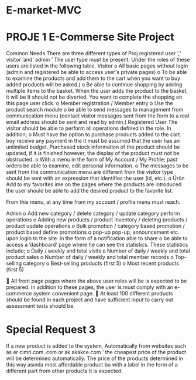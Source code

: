 # E-market-MVC
# PROJE 1 E-Commerse Site Project
Common Needs
There are three different types of Proj registered user ’,‘ visitor ’and‘ admin ’
The user type must be present. Under the roles of these users
are listed in the following table.
Visitor
o All basic pages without login (admin and registered
be able to access user's private pages)
o To be able to examine the products and add them to the cart
when you want to buy added products
will be asked.)
o Be able to continue shopping by adding multiple items to the basket.
When the user adds the product to the basket, it will be
It should not be diverted. You want to complete the shopping on this page
user click.
o Member registration / Member entry
o Use the product search module
o be able to send messages to management from communication menu (contact
visitor messages sent from the form to a real email address
should be sent and read by admin.)
Registered User
The visitor should be able to perform all operations defined in the role. In addition;
o Must have the option to purchase products added to the cart. buy
receive any payment in the
it must be assumed that the user has an unlimited budget. Purchased
stock information of the product should be updated, if it is finished
however, the display of the product must not be obstructed.
o With a menu in the form of My Account / My Profile; past orders
be able to examine, edit personal information.
o The messages to be sent from the communication menu are different from the visitor type
should be sent with an expression that identifies the user (id, etc.).
o Ürün Add to my favorites ime on the pages where the products are introduced
the user should be able to add the desired product to the favorite list.

From this menu, at any time from my account / profile menu
must reach.

Admin
o Add new category / delete category / update category
perform operations
o Adding new products / product inventory / deleting products / product
update operations
o Bulk promotion / category based promotion / product based
define promotions
o pop-up pop-up, announcement etc. upon login to the site. in the form of a notification
able to share
o be able to access a ’dashboard‘ page where he can see the statistics.
These statistics include;
o Daily / weekly and total visits
o Number of daily / weekly and total product sales
o Number of daily / weekly and total member records
o Top-selling category
o Best-selling products (first 5)
o Most recent products (first 5)

 All front page pages where the above user roles will be
is expected to be prepared. In addition to these pages, the user is
must comply with an e-commerce system convenient page.
 At least 100 different products should be found in each project and
have sufficient input to carry out assessment tests
should be.

# Special Request 3 #
If a new product is added to the system,
Automatically from websites such as er cimri.com .com or ak akakce.com ‘
the cheapest price of the product
will be determined automatically.
The price of the products determined in this way asında most affordable product bu
with a label in the form of a different part from other products
It is expected.
